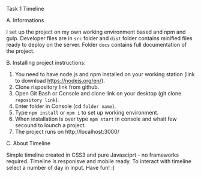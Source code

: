 Task 1 Timeline

A. Informations

I set up the project on my own working environment based and npm and gulp. Developer files are in `src` folder and `dist` folder contains minified files ready to deploy on the server. Folder `docs` contains full documentation of the project.

B. Installing project instructions:

   1. You need to have node.js and npm installed on your working station (link to download https://nodejs.org/en/).
   2. Clone rispository link from github.
   3. Open Git Bash or Console and clone link on your desktop (git clone `repository link`).
   4. Enter folder in Console (cd `folder name`).
   5. Type `npm install` or `npm i` to set up working environment.
   6. When installation is over type `npm start` in console and whait few secound to lounch a project.
   7. The project runs on http://localhost:3000/

C. About Timeline

Simple timeline created in CSS3 and pure Javasciprt - no frameworks required. Timeline is responisve and mobile ready. To interact with timeline select a number of day in input. Have fun! :)

